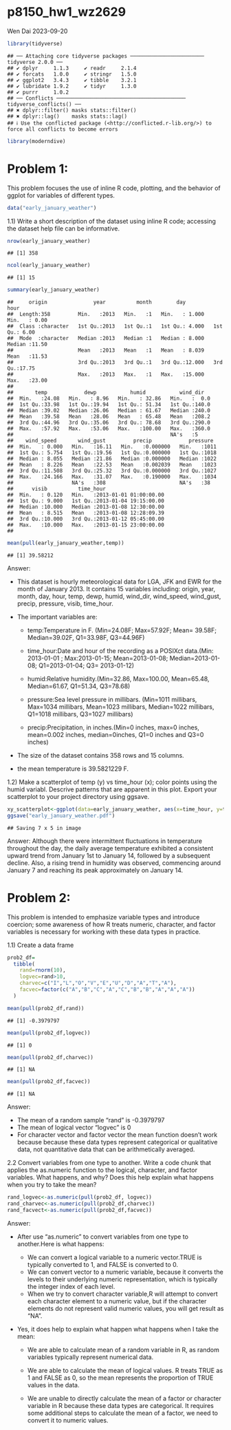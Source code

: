 p8150_hw1_wz2629
================
Wen Dai
2023-09-20

``` r
library(tidyverse)
```

    ## ── Attaching core tidyverse packages ──────────────────────── tidyverse 2.0.0 ──
    ## ✔ dplyr     1.1.3     ✔ readr     2.1.4
    ## ✔ forcats   1.0.0     ✔ stringr   1.5.0
    ## ✔ ggplot2   3.4.3     ✔ tibble    3.2.1
    ## ✔ lubridate 1.9.2     ✔ tidyr     1.3.0
    ## ✔ purrr     1.0.2     
    ## ── Conflicts ────────────────────────────────────────── tidyverse_conflicts() ──
    ## ✖ dplyr::filter() masks stats::filter()
    ## ✖ dplyr::lag()    masks stats::lag()
    ## ℹ Use the conflicted package (<http://conflicted.r-lib.org/>) to force all conflicts to become errors

``` r
library(moderndive)
```

# Problem 1:

This problem focuses the use of inline R code, plotting, and the
behavior of ggplot for variables of different types.

``` r
data("early_january_weather")
```

1.1) Write a short description of the dataset using inline R code;
accessing the dataset help file can be informative.

``` r
nrow(early_january_weather)
```

    ## [1] 358

``` r
ncol(early_january_weather)
```

    ## [1] 15

``` r
summary(early_january_weather)
```

    ##     origin               year          month        day              hour      
    ##  Length:358         Min.   :2013   Min.   :1   Min.   : 1.000   Min.   : 0.00  
    ##  Class :character   1st Qu.:2013   1st Qu.:1   1st Qu.: 4.000   1st Qu.: 6.00  
    ##  Mode  :character   Median :2013   Median :1   Median : 8.000   Median :11.50  
    ##                     Mean   :2013   Mean   :1   Mean   : 8.039   Mean   :11.53  
    ##                     3rd Qu.:2013   3rd Qu.:1   3rd Qu.:12.000   3rd Qu.:17.75  
    ##                     Max.   :2013   Max.   :1   Max.   :15.000   Max.   :23.00  
    ##                                                                                
    ##       temp            dewp           humid           wind_dir    
    ##  Min.   :24.08   Min.   : 8.96   Min.   : 32.86   Min.   :  0.0  
    ##  1st Qu.:33.98   1st Qu.:19.94   1st Qu.: 51.34   1st Qu.:140.0  
    ##  Median :39.02   Median :26.06   Median : 61.67   Median :240.0  
    ##  Mean   :39.58   Mean   :28.06   Mean   : 65.48   Mean   :208.2  
    ##  3rd Qu.:44.96   3rd Qu.:35.06   3rd Qu.: 78.68   3rd Qu.:290.0  
    ##  Max.   :57.92   Max.   :53.06   Max.   :100.00   Max.   :360.0  
    ##                                                   NA's   :5      
    ##    wind_speed       wind_gust         precip            pressure   
    ##  Min.   : 0.000   Min.   :16.11   Min.   :0.000000   Min.   :1011  
    ##  1st Qu.: 5.754   1st Qu.:19.56   1st Qu.:0.000000   1st Qu.:1018  
    ##  Median : 8.055   Median :21.86   Median :0.000000   Median :1022  
    ##  Mean   : 8.226   Mean   :22.53   Mean   :0.002039   Mean   :1023  
    ##  3rd Qu.:11.508   3rd Qu.:25.32   3rd Qu.:0.000000   3rd Qu.:1027  
    ##  Max.   :24.166   Max.   :31.07   Max.   :0.190000   Max.   :1034  
    ##                   NA's   :308                        NA's   :38    
    ##      visib          time_hour                     
    ##  Min.   : 0.120   Min.   :2013-01-01 01:00:00.00  
    ##  1st Qu.: 9.000   1st Qu.:2013-01-04 19:15:00.00  
    ##  Median :10.000   Median :2013-01-08 12:30:00.00  
    ##  Mean   : 8.515   Mean   :2013-01-08 12:28:09.39  
    ##  3rd Qu.:10.000   3rd Qu.:2013-01-12 05:45:00.00  
    ##  Max.   :10.000   Max.   :2013-01-15 23:00:00.00  
    ## 

``` r
mean(pull(early_january_weather,temp))
```

    ## [1] 39.58212

Answer:

- This dataset is hourly meteorological data for LGA, JFK and EWR for
  the month of January 2013. It contains 15 variables including: origin,
  year, month, day, hour, temp, dewp, humid, wind_dir, wind_speed,
  wind_gust, precip, pressure, visib, time_hour.

- The important variables are:

  - temp:Temperature in F. (Min=24.08F; Max=57.92F; Mean= 39.58F;
    Median=39.02F, Q1=33.98F, Q3=44.96F)

  - time_hour:Date and hour of the recording as a POSIXct data.(Min:
    2013-01-01 ; Max:2013-01-15; Mean=2013-01-08; Median=2013-01-08;
    Q1=2013-01-04; Q3= 2013-01-12)

  - humid:Relative humidity.(Min=32.86, Max=100.00, Mean=65.48,
    Median=61.67, Q1=51.34, Q3=78.68)

  - pressure:Sea level pressure in millibars. (Min=1011 millibars,
    Max=1034 millibars, Mean=1023 millibars, Median=1022 millibars,
    Q1=1018 millibars, Q3=1027 millibars)

  - precip:Precipitation, in inches.(Min=0 inches, max=0 inches,
    mean=0.002 inches, median=0inches, Q1=0 inches and Q3=0 inches)

- The size of the dataset contains 358 rows and 15 columns.

- the mean temperature is 39.5821229 F.

1.2) Make a scatterplot of temp (y) vs time_hour (x); color points using
the humid variabl. Descrive patterns that are apparent in this plot.
Export your scatterplot to your project directory using ggsave.

``` r
xy_scatterplot<-ggplot(data=early_january_weather, aes(x=time_hour, y=temp, color=humid))+geom_point()+labs(title="scatterplot of time_hour vs temp",x="time_hour",y="temp")
ggsave("early_january_weather.pdf")
```

    ## Saving 7 x 5 in image

Answer: Although there were intermittent fluctuations in temperature
throughout the day, the daily average temperature exhibited a consistent
upward trend from January 1st to January 14, followed by a subsequent
decline. Also, a rising trend in humidity was observed, commencing
around January 7 and reaching its peak approximately on January 14.

# Problem 2:

This problem is intended to emphasize variable types and introduce
coercion; some awareness of how R treats numeric, character, and factor
variables is necessary for working with these data types in practice.

1.1) Create a data frame

``` r
prob2_df=
  tibble(
    rand=rnorm(10),
    logvec=rand>10,
    charvec=c("I","L","O","V","E","U","D","A","T","A"),
    facvec=factor(c("A","B","C","A","C","B","B","A","A","A"))
  )
```

``` r
mean(pull(prob2_df,rand))
```

    ## [1] -0.3979797

``` r
mean(pull(prob2_df,logvec))
```

    ## [1] 0

``` r
mean(pull(prob2_df,charvec))
```

    ## [1] NA

``` r
mean(pull(prob2_df,facvec))
```

    ## [1] NA

Answer:

- The mean of a random sample “rand” is -0.3979797
- The mean of logical vector “logvec” is 0
- For character vector and factor vector the mean function doesn’t work
  because because these data types represent categorical or qualitative
  data, not quantitative data that can be arithmetically averaged.

2.2 Convert variables from one type to another. Write a code chunk that
applies the as.numeric function to the logical, character, and factor
variables. What happens, and why? Does this help explain what happens
when you try to take the mean?

``` r
rand_logvec<-as.numeric(pull(prob2_df, logvec))
rand_charvec<-as.numeric(pull(prob2_df,charvec))
rand_facvect<-as.numeric(pull(prob2_df,facvec))
```

Answer:

- After use “as.numeric” to convert variables from one type to
  another.Here is what happens:

  - We can convert a logical variable to a numeric vector.TRUE is
    typically converted to 1, and FALSE is converted to 0.
  - We can convert vector to a numeric variable, because it converts the
    levels to their underlying numeric representation, which is
    typically the integer index of each level.
  - When we try to convert character variable,R will attempt to convert
    each character element to a numeric value, but if the character
    elements do not represent valid numeric values, you will get result
    as “NA”.

- Yes, it does help to explain what happen what happens when I take the
  mean:

  - We are able to calculate mean of a random variable in R, as random
    variables typically represent numerical data.

  - We are able to calculate the mean of logical values. R treats TRUE
    as 1 and FALSE as 0, so the mean represents the proportion of TRUE
    values in the data.

  - We are unable to directly calculate the mean of a factor or
    character variable in R because these data types are categorical. It
    requires some additional steps to calculate the mean of a factor, we
    need to convert it to numeric values.
